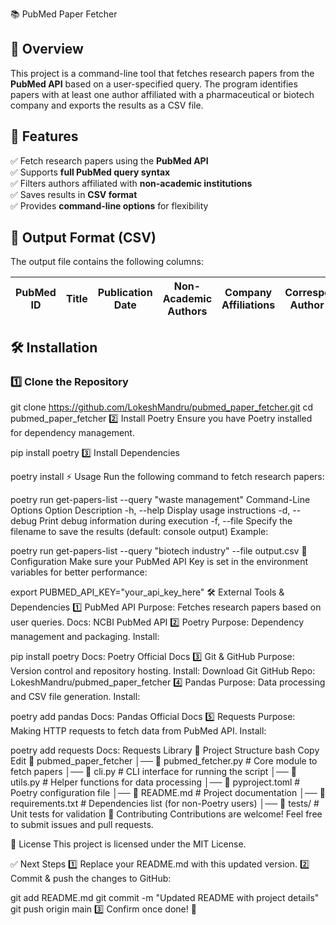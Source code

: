 📚 PubMed Paper Fetcher  

## 🚀 Overview  
This project is a command-line tool that fetches research papers from the **PubMed API** based on a user-specified query. The program identifies papers with at least one author affiliated with a pharmaceutical or biotech company and exports the results as a CSV file.  

## 📜 Features  
✅ Fetch research papers using the **PubMed API**  
✅ Supports **full PubMed query syntax**  
✅ Filters authors affiliated with **non-academic institutions**  
✅ Saves results in **CSV format**  
✅ Provides **command-line options** for flexibility  

## 📂 Output Format (CSV)  
The output file contains the following columns:  

| PubMed ID | Title | Publication Date | Non-Academic Authors | Company Affiliations | Corresponding Author Email |
|-----------|-------|------------------|----------------------|----------------------|---------------------------|

## 🛠️ Installation  

### **1️⃣ Clone the Repository**  

git clone https://github.com/LokeshMandru/pubmed_paper_fetcher.git
cd pubmed_paper_fetcher
2️⃣ Install Poetry
Ensure you have Poetry installed for dependency management.


pip install poetry
3️⃣ Install Dependencies

poetry install
⚡ Usage
Run the following command to fetch research papers:


poetry run get-papers-list --query "waste management"
Command-Line Options
Option	Description
-h, --help	Display usage instructions
-d, --debug	Print debug information during execution
-f, --file	Specify the filename to save the results (default: console output)
Example:


poetry run get-papers-list --query "biotech industry" --file output.csv
🔧 Configuration
Make sure your PubMed API Key is set in the environment variables for better performance:


export PUBMED_API_KEY="your_api_key_here"
🛠️ External Tools & Dependencies
1️⃣ PubMed API
Purpose: Fetches research papers based on user queries.
Docs: NCBI PubMed API
2️⃣ Poetry
Purpose: Dependency management and packaging.
Install:

pip install poetry
Docs: Poetry Official Docs
3️⃣ Git & GitHub
Purpose: Version control and repository hosting.
Install: Download Git
GitHub Repo: LokeshMandru/pubmed_paper_fetcher
4️⃣ Pandas
Purpose: Data processing and CSV file generation.
Install:

poetry add pandas
Docs: Pandas Official Docs
5️⃣ Requests
Purpose: Making HTTP requests to fetch data from PubMed API.
Install:

poetry add requests
Docs: Requests Library
📜 Project Structure
bash
Copy
Edit
📁 pubmed_paper_fetcher
│── 📄 pubmed_fetcher.py        # Core module to fetch papers
│── 📄 cli.py                   # CLI interface for running the script
│── 📄 utils.py                 # Helper functions for data processing
│── 📄 pyproject.toml           # Poetry configuration file
│── 📄 README.md                # Project documentation
│── 📄 requirements.txt         # Dependencies list (for non-Poetry users)
│── 📂 tests/                   # Unit tests for validation
🤝 Contributing
Contributions are welcome! Feel free to submit issues and pull requests.

📜 License
This project is licensed under the MIT License.

✅ Next Steps
1️⃣ Replace your README.md with this updated version.
2️⃣ Commit & push the changes to GitHub:


git add README.md
git commit -m "Updated README with project details"
git push origin main
3️⃣ Confirm once done! 🚀
